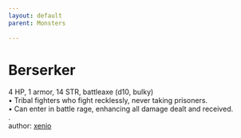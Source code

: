 ```yaml
---
layout: default
parent: Monsters
  
---
```

# Berserker
4 HP, 1 armor, 14 STR, battleaxe (d10, bulky)  
• Tribal fighters who fight recklessly, never taking prisoners.  
• Can enter in battle rage, enhancing all damage dealt and received.  
.  
author: [xenio](https://xenioinabottle.blogspot.com/2021/02/classic-monsters-for-cairnito-part-1.html)
